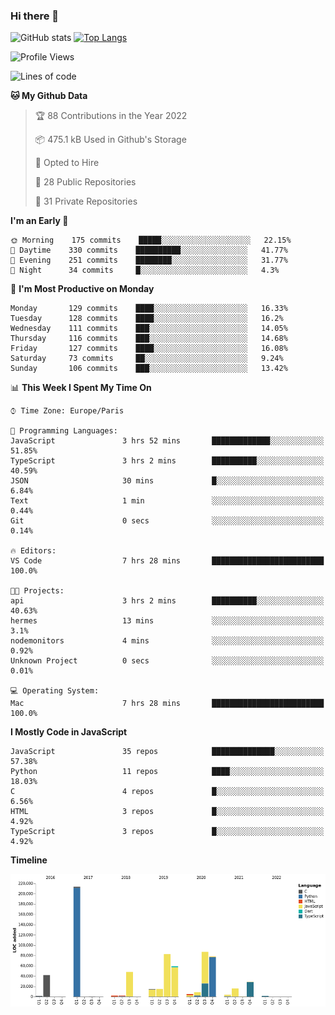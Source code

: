 ### Hi there 👋


![GitHub stats](https://github-readme-stats.vercel.app/api?username=eastkap&theme=dark&show_icons=true&count_private=true)
[![Top Langs](https://github-readme-stats.vercel.app/api/top-langs/?username=eastkap&layout=compact)](https://github.com/anuraghazra/github-readme-stats)



<!--START_SECTION:waka-->
![Profile Views](http://img.shields.io/badge/Profile%20Views-1-blue)

![Lines of code](https://img.shields.io/badge/From%20Hello%20World%20I%27ve%20Written-711395%20lines%20of%20code-blue)

**🐱 My Github Data** 

> 🏆 88 Contributions in the Year 2022
 > 
> 📦 475.1 kB Used in Github's Storage 
 > 
> 💼 Opted to Hire
 > 
> 📜 28 Public Repositories 
 > 
> 🔑 31 Private Repositories  
 > 
**I'm an Early 🐤** 

```text
🌞 Morning    175 commits    █████░░░░░░░░░░░░░░░░░░░░   22.15% 
🌆 Daytime    330 commits    ██████████░░░░░░░░░░░░░░░   41.77% 
🌃 Evening    251 commits    ████████░░░░░░░░░░░░░░░░░   31.77% 
🌙 Night      34 commits     █░░░░░░░░░░░░░░░░░░░░░░░░   4.3%

```
📅 **I'm Most Productive on Monday** 

```text
Monday       129 commits    ████░░░░░░░░░░░░░░░░░░░░░   16.33% 
Tuesday      128 commits    ████░░░░░░░░░░░░░░░░░░░░░   16.2% 
Wednesday    111 commits    ███░░░░░░░░░░░░░░░░░░░░░░   14.05% 
Thursday     116 commits    ███░░░░░░░░░░░░░░░░░░░░░░   14.68% 
Friday       127 commits    ████░░░░░░░░░░░░░░░░░░░░░   16.08% 
Saturday     73 commits     ██░░░░░░░░░░░░░░░░░░░░░░░   9.24% 
Sunday       106 commits    ███░░░░░░░░░░░░░░░░░░░░░░   13.42%

```


📊 **This Week I Spent My Time On** 

```text
⌚︎ Time Zone: Europe/Paris

💬 Programming Languages: 
JavaScript               3 hrs 52 mins       █████████████░░░░░░░░░░░░   51.85% 
TypeScript               3 hrs 2 mins        ██████████░░░░░░░░░░░░░░░   40.59% 
JSON                     30 mins             █░░░░░░░░░░░░░░░░░░░░░░░░   6.84% 
Text                     1 min               ░░░░░░░░░░░░░░░░░░░░░░░░░   0.44% 
Git                      0 secs              ░░░░░░░░░░░░░░░░░░░░░░░░░   0.14%

🔥 Editors: 
VS Code                  7 hrs 28 mins       █████████████████████████   100.0%

🐱‍💻 Projects: 
api                      3 hrs 2 mins        ██████████░░░░░░░░░░░░░░░   40.63% 
hermes                   13 mins             ░░░░░░░░░░░░░░░░░░░░░░░░░   3.1% 
nodemonitors             4 mins              ░░░░░░░░░░░░░░░░░░░░░░░░░   0.92% 
Unknown Project          0 secs              ░░░░░░░░░░░░░░░░░░░░░░░░░   0.01%

💻 Operating System: 
Mac                      7 hrs 28 mins       █████████████████████████   100.0%

```

**I Mostly Code in JavaScript** 

```text
JavaScript               35 repos            ██████████████░░░░░░░░░░░   57.38% 
Python                   11 repos            ████░░░░░░░░░░░░░░░░░░░░░   18.03% 
C                        4 repos             █░░░░░░░░░░░░░░░░░░░░░░░░   6.56% 
HTML                     3 repos             █░░░░░░░░░░░░░░░░░░░░░░░░   4.92% 
TypeScript               3 repos             █░░░░░░░░░░░░░░░░░░░░░░░░   4.92%

```


**Timeline**

![Chart not found](https://raw.githubusercontent.com/Eastkap/Eastkap/main/charts/bar_graph.png) 


<!--END_SECTION:waka-->

<!--
**Eastkap/eastkap** is a ✨ _special_ ✨ repository because its `README.md` (this file) appears on your GitHub profile.

Here are some ideas to get you started:

- 🔭 I’m currently working on ...
- 🌱 I’m currently learning ...
- 👯 I’m looking to collaborate on ...
- 🤔 I’m looking for help with ...
- 💬 Ask me about ...
- 📫 How to reach me: ...
- 😄 Pronouns: ...
- ⚡ Fun fact: ...
-->
